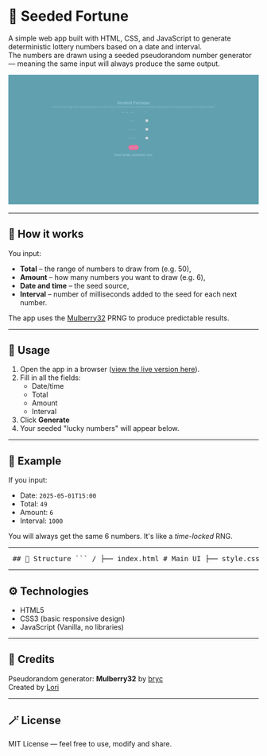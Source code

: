 # 🎰 Seeded Fortune

A simple web app built with HTML, CSS, and JavaScript to generate deterministic lottery numbers based on a date and interval.  
The numbers are drawn using a seeded pseudorandom number generator — meaning the same input will always produce the same output.

![screenshot](preview.png) <!-- możesz podmienić lub usunąć, jeśli nie masz screena -->

---

## 🌱 How it works

You input:
- **Total** – the range of numbers to draw from (e.g. 50),
- **Amount** – how many numbers you want to draw (e.g. 6),
- **Date and time** – the seed source,
- **Interval** – number of milliseconds added to the seed for each next number.

The app uses the [Mulberry32](https://github.com/bryc/code/blob/master/jshash/PRNGs.md#mulberry32) PRNG to produce predictable results.

---

## 🚀 Usage

1. Open the app in a browser ([view the live version here](https://loriv2.github.io/seeded-fortune/)).
2. Fill in all the fields:
   - Date/time
   - Total
   - Amount
   - Interval
3. Click **Generate**
4. Your seeded "lucky numbers" will appear below.

---

## 🧪 Example

If you input:

- Date: `2025-05-01T15:00`
- Total: `49`
- Amount: `6`
- Interval: `1000`

You will always get the same 6 numbers. It's like a *time-locked* RNG.

---

<pre> ## 📁 Structure ``` / ├── index.html # Main UI ├── style.css # Styling ├── script.js # RNG logic └── README.md # You're here! ``` </pre>

---

## ⚙️ Technologies

- HTML5
- CSS3 (basic responsive design)
- JavaScript (Vanilla, no libraries)

---

## 🧠 Credits

Pseudorandom generator: **Mulberry32** by [bryc](https://github.com/bryc/code/blob/master/jshash/PRNGs.md)  
Created by [Lori](https://github.com/LoriV2)

---

## 🪄 License

MIT License — feel free to use, modify and share.
